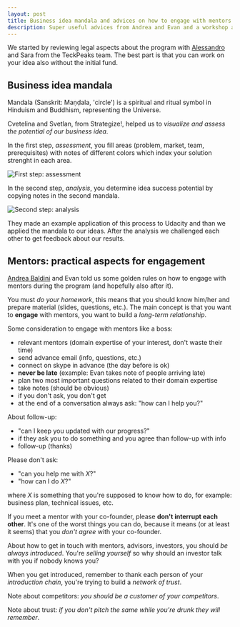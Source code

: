 ```yaml
---
layout: post
title: Business idea mandala and advices on how to engage with mentors
description: Super useful advices from Andrea and Evan and a workshop about business solution analysis.
---
```


We started by reviewing legal aspects about the program with [Alessandro](http://twitter.com/AleLigabo) and Sara from the TeckPeaks team. The best part is that you can work on your idea also without the initial fund.

## Business idea mandala

Mandala (Sanskrit: Maṇḍala, 'circle') is a spiritual and ritual symbol in Hinduism and Buddhism, representing the Universe.

Cvetelina and Svetlan, from Strategize!, helped us to *visualize and assess the potential of our business idea*.

In the first step, *assessment*, you fill areas (problem, market, team, prerequisites) with notes of different colors which index your solution strenght in each area.

![First step: assessment](http://i.imgur.com/ovBIhW0.jpg)

In the second step, *analysis*, you determine idea success potential by copying notes in the second mandala.

![Second step: analysis](http://i.imgur.com/SoGbNn3.jpg)

They made an example application of this process to Udacity and than we applied the mandala to our ideas. After the analysis we challenged each other to get feedback about our results.

## Mentors: practical aspects for engagement

[Andrea Baldini](http://twitter.com/balduz) and Evan told us some golden rules on how to engage with mentors during the program (and hopefully also after it).

You must *do your homework*, this means that you should know him/her and prepare material (slides, questions, etc.). The main concept is that you want to **engage** with mentors, you want to build a *long-term relationship*.

Some consideration to engage with mentors like a boss:

* relevant mentors (domain expertise of your interest, don't waste their time)
* send advance email (info, questions, etc.)
* connect on skype in advance (the day before is ok)
* **never be late** (example: Evan takes note of people arriving late)
* plan two most important questions related to their domain expertise
* take notes (should be obvious)
* if you don't ask, you don't get
* at the end of a conversation always ask: "how can I help you?"

About follow-up:

* "can I keep you updated with our progress?"
* if they ask you to do something and you agree than follow-up with info
* follow-up (thanks)

Please don't ask:

* "can you help me with *X*?"
* "how can I do *X*?"

where *X* is something that you're supposed to know how to do, for example: business plan, technical issues, etc.

If you meet a mentor with your co-founder, please **don't interrupt each other**. It's one of the worst things you can do, because it means (or at least it seems) that you *don't agree* with your co-founder.

About how to get in touch with mentors, advisors, investors, you should *be always introduced*. You're *selling yourself* so why should an investor talk with you if nobody knows you?

When you get introduced, remember to thank each person of your *introduction chain*, you're trying to build a *network of trust*.

Note about competitors: *you should be a customer of your competitors*.

Note about trust: *if you don't pitch the same while you're drunk they will remember*.